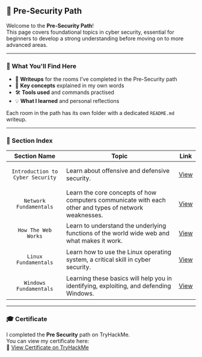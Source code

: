 ## 🚀 Pre-Security Path

Welcome to the **Pre-Security Path**!  
This page covers foundational topics in cyber security, essential for beginners to develop a strong understanding before moving on to more advanced areas.

---

### 🧠 What You'll Find Here

- 🔐 **Writeups** for the rooms I’ve completed in the Pre-Security path  
- 📝 **Key concepts** explained in my own words  
- 🛠️ **Tools used** and commands practised  
- 💡 **What I learned** and personal reflections

Each room in the path has its own folder with a dedicated `README.md` writeup.

---

### 📁 Section Index

| Section Name                         | Topic                                                                    | Link                                                                |
|--------------------------------------|--------------------------------------------------------------------------|---------------------------------------------------------------------|
| <p align="center">`Introduction to Cyber Security`</p>    | Learn about offensive and defensive security.                            | [View](https://github.com/MQKGitHub/Introduction-to-Cyber-Security) |
| <p align="center">`Network Fundamentals`</p>            | Learn the core concepts of how computers communicate with each other and types of network weaknesses. | [View](https://github.com/MQKGitHub/Network-Fundamentals) |
| <p align="center">`How The Web Works`</p>            | Learn to understand the underlying functions of the world wide web and what makes it work. | [View](https://github.com/MQKGitHub/How-The-Web-Works) |
| <p align="center">`Linux Fundamentals`</p>            | Learn how to use the Linux operating system, a critical skill in cyber security. | [View](https://github.com/MQKGitHub/Linux-Fundamentals) |
| <p align="center">`Windows Fundamentals`</p>          | Learning these basics will help you in identifying, exploiting, and defending Windows. | [View](https://github.com/MQKGitHub/Windows-Fundamentals) |

---

### 🎓 Certificate

I completed the **Pre Security** path on TryHackMe.  
You can view my certificate here:  
🔗 [View Certificate on TryHackMe](https://tryhackme.com/certificate/THM-EM0NNM7EQG)
